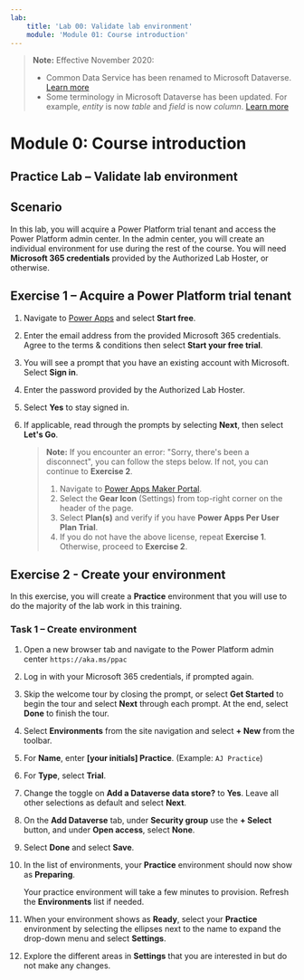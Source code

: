 ```yaml
---
lab:
    title: 'Lab 00: Validate lab environment'
    module: 'Module 01: Course introduction'
---
```



> **Note:** Effective November 2020:
>
> - Common Data Service has been renamed to Microsoft Dataverse. [Learn more](https://aka.ms/PAuAppBlog)
> - Some terminology in Microsoft Dataverse has been updated. For example, *entity* is now *table* and *field* is now *column*. [Learn more](https://go.microsoft.com/fwlink/?linkid=2147247)


Module 0: Course introduction
=============================

## Practice Lab – Validate lab environment

Scenario
--------

In this lab, you will acquire a Power Platform trial tenant and access the Power Platform admin center. In the admin center, you will create an individual environment for use during the rest of the course. You will need **Microsoft 365 credentials** provided by the Authorized Lab Hoster, or otherwise. 

Exercise 1 – Acquire a Power Platform trial tenant 
--------------------------------------------------

1.  Navigate to [Power Apps](https://powerapps.microsoft.com/) and select **Start free**. 

2.  Enter the email address from the provided Microsoft 365 credentials. Agree to the terms & conditions then select **Start your free trial**. 

3.  You will see a prompt that you have an existing account with Microsoft. Select **Sign in**. 

4.  Enter the password provided by the Authorized Lab Hoster. 

5.  Select **Yes** to stay signed in. 

6.  If applicable, read through the prompts by selecting **Next**, then select **Let's Go**.

    > **Note:** If you encounter an error: "Sorry, there's been a disconnect", you can follow the steps below. If not, you can continue to **Exercise 2**.
    >
    > 1. Navigate to [Power Apps Maker Portal](https://make.powerapps.com).
    > 2. Select the **Gear Icon** (Settings) from top-right corner on the header of the page.
    > 3. Select **Plan(s)** and verify if you have **Power Apps Per User Plan Trial**. 
    > 4. If you do not have the above license, repeat **Exercise 1**. Otherwise, proceed to **Exercise 2**.


Exercise 2 - Create your environment 
------------------------------------

In this exercise, you will create a **Practice** environment that you will use to do the majority of the lab work in this training. 

### Task 1 – Create environment

1.  Open a new browser tab and navigate to the Power Platform admin center `https://aka.ms/ppac` 
    
2.  Log in with your Microsoft 365 credentials, if prompted again. 

3.  Skip the welcome tour by closing the prompt, or select **Get Started** to begin the tour and select **Next** through each prompt. At the end, select **Done** to finish the tour. 

4.  Select **Environments** from the site navigation and select **+ New** from the toolbar. 

5.  For **Name**, enter **[your initials] Practice**. (Example: `AJ Practice`) 
    
6.  For **Type**, select **Trial**. 
    
7.  Change the toggle on **Add a Dataverse data store?** to **Yes**. Leave all other selections as default and select **Next**. 

8.  On the **Add Dataverse** tab, under **Security group** use the **+ Select** button, and under **Open access**, select **None**.
    
9.  Select **Done** and select **Save**. 

10. In the list of environments, your **Practice** environment should now show as **Preparing**. 

    Your practice environment will take a few minutes to provision. Refresh the **Environments** list if needed.

11. When your environment shows as **Ready**, select your **Practice** environment by selecting the ellipses next to the name to expand the drop-down menu and select **Settings**. 

12. Explore the different areas in **Settings** that you are interested in but do not make any changes. 
